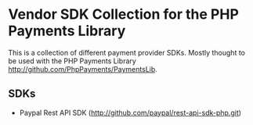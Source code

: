 # Vendor SDK Collection for the PHP Payments Library #

This is a collection of different payment provider SDKs. Mostly thought to be used with the PHP Payments Library http://github.com/PhpPayments/PaymentsLib.

## SDKs

* Paypal Rest API SDK (http://github.com/paypal/rest-api-sdk-php.git)




